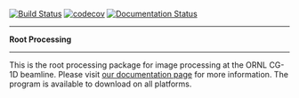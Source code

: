 [![Build Status](https://travis-ci.org/kdecarlo/CG1D_rootprocessing.svg?branch=master)](https://travis-ci.org/kdecarlo/CG1D_rootprocessing)
[![codecov](https://codecov.io/gh/kdecarlo/Root_Processing/branch/master/graph/badge.svg)](https://codecov.io/gh/kdecarlo/Root_Processing)
[![Documentation Status](https://readthedocs.org/projects/root-processing/badge/?version=latest)](https://root-processing.readthedocs.io/en/latest/?badge=latest)

********************
**Root Processing**
********************

This is the root processing package for image processing at the ORNL CG-1D beamline.  Please visit [our documentation page](https://root-processing.readthedocs.io/en/latest/) for more information.  The program is available to download on all platforms.